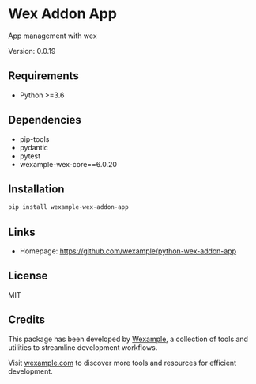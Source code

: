 # Wex Addon App

App management with wex

Version: 0.0.19

## Requirements

- Python >=3.6

## Dependencies

- pip-tools
- pydantic
- pytest
- wexample-wex-core==6.0.20

## Installation

```bash
pip install wexample-wex-addon-app
```

## Links

- Homepage: https://github.com/wexample/python-wex-addon-app

## License

MIT
## Credits

This package has been developed by [Wexample](https://wexample.com), a collection of tools and utilities to streamline development workflows.

Visit [wexample.com](https://wexample.com) to discover more tools and resources for efficient development.